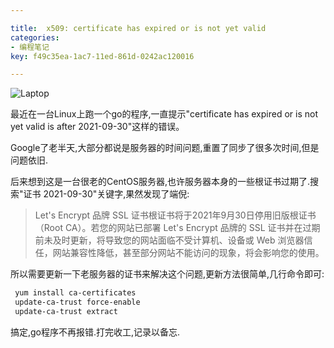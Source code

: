 ```yaml
---

title:  x509: certificate has expired or is not yet valid
categories:
- 编程笔记
key: f49c35ea-1ac7-11ed-861d-0242ac120016

---
```


![Laptop](https://icdb-images.oss-cn-hangzhou.aliyuncs.com/other/blog/02594-1510005657.png)

最近在一台Linux上跑一个go的程序,一直提示"certificate has expired or is not yet valid is after 2021-09-30"这样的错误。

Google了老半天,大部分都说是服务器的时间问题,重置了同步了很多次时间,但是问题依旧.

后来想到这是一台很老的CentOS服务器,也许服务器本身的一些根证书过期了.搜索"证书 2021-09-30"关键字,果然发现了端倪:

> Let's Encrypt 品牌 SSL 证书根证书将于2021年9月30日停用旧版根证书（Root CA）。若您的网站已部署 Let's Encrypt 品牌的 SSL 证书并在过期前未及时更新，将导致您的网站面临不受计算机、设备或 Web 浏览器信任，网站兼容性降低，甚至部分网站不能访问的现象，将会影响您的使用。

所以需要更新一下老服务器的证书来解决这个问题,更新方法很简单,几行命令即可:

```bash
 yum install ca-certificates
 update-ca-trust force-enable
 update-ca-trust extract
```

搞定,go程序不再报错.打完收工,记录以备忘.



